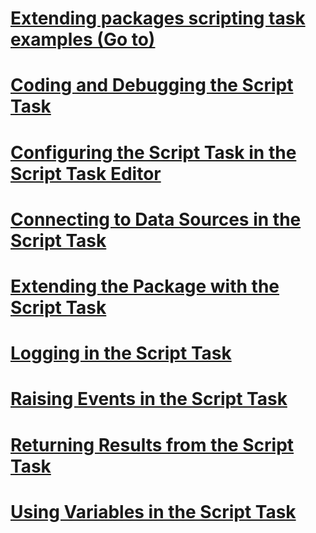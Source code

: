 # [Extending packages scripting task examples (Go to)](../integration-services/extending-packages-scripting-task-examples/index.md?toc=%2fsql%2fintegration-services%2fextending-packages-scripting-task-examples%2ftoc.json)
# [Coding and Debugging the Script Task](coding-and-debugging-the-script-task.md)
# [Configuring the Script Task in the Script Task Editor](configuring-the-script-task-in-the-script-task-editor.md)
# [Connecting to Data Sources in the Script Task](connecting-to-data-sources-in-the-script-task.md)
# [Extending the Package with the Script Task](extending-the-package-with-the-script-task.md)
# [Logging in the Script Task](logging-in-the-script-task.md)
# [Raising Events in the Script Task](raising-events-in-the-script-task.md)
# [Returning Results from the Script Task](returning-results-from-the-script-task.md)
# [Using Variables in the Script Task](using-variables-in-the-script-task.md)
